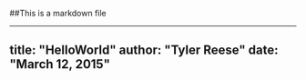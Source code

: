 ##This is a markdown file

---
title: "HelloWorld"
author: "Tyler Reese"
date: "March 12, 2015"
---

